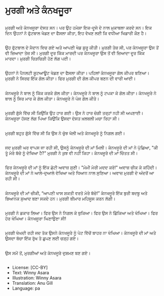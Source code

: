 # ਮੁਰਗੀ ਅਤੇ ਕੰਨਖਜੂਰਾ

##
ਮੁਰਗੀ ਅਤੇ ਕੰਨਖਜੂਰਾ ਦੋਸਤ ਸਨ। ਪਰ ਉਹ ਹਮੇਸ਼ਾ ਇਕ-ਦੂਜੇ ਦੇ ਨਾਲ ਮੁਕਾਬਲਾ ਕਰਦੇ ਸਨ। ਇਕ ਦਿਨ ਉਹਨਾਂ ਨੇ ਫੁੱਟਬਾਲ ਖੇਡਣ ਦਾ ਫੈਸਲਾ ਕੀਤਾ, ਇਹ ਵੇਖਣ ਲਈ ਕਿ ਵਧੀਆ ਖਿਡਾਰੀ ਕੌਣ ਹੈ।

##
ਉਹ ਫੁੱਟਬਾਲ ਦੇ ਮੈਦਾਨ ਵਿਚ ਗਏ ਅਤੇ ਆਪਣੀ ਖੇਡ ਸ਼ੁਰੂ ਕੀਤੀ। ਮੁਰਗੀ ਤੇਜ਼ ਸੀ, ਪਰ ਕੰਨਖਜੂਰਾ ਉਸ ਤੋਂ ਵੀ ਜ਼ਿਆਦਾ ਤੇਜ਼ ਸੀ। ਮੁਰਗੀ ਦੂਰ ਕਿੱਕ ਮਾਰਦੀ ਪਰ ਕੰਨਖਜੂਰਾ ਉਸ ਤੋਂ ਵੀ ਜ਼ਿਆਦਾ ਦੂਰ ਕਿੱਕ ਮਾਰਦਾ। ਮੁਰਗੀ ਚਿੜਚਿੜੀ ਹੋਣ ਲੱਗ ਪਈ।

##
ਉਹਨਾਂ ਨੇ ਪੈਨਲਟੀ ਸ਼ੂਟਆਊਟ ਖੇਡਣ ਦਾ ਫੈਸਲਾ ਕੀਤਾ। ਪਹਿਲਾਂ ਕੰਨਖਜੂਰਾ ਗੋਲ ਕੀਪਰ ਬਣਿਆ। ਮੁਰਗੀ ਨੇ ਸਿਰਫ ਇੱਕ ਗੋਲ ਕੀਤਾ। ਫਿਰ ਮੁਰਗੀ ਦੀ ਗੋਲ ਕੀਪਰ ਬਣਨ ਦੀ ਵਾਰੀ ਆਈ।

##
ਕੰਨਖਜੂਰੇ ਨੇ ਬਾਲ ਨੂੰ ਕਿੱਕ ਕਰਕੇ ਗੋਲ ਕੀਤਾ। ਕੰਨਖਜੂਰੇ ਨੇ ਬਾਲ ਨੂੰ ਟਪਕਾ ਕੇ ਗੋਲ ਕੀਤਾ। ਕੰਨਖਜੂਰੇ ਨੇ ਬਾਲ ਨੂੰ ਸਿਰ ਮਾਰ ਕੇ ਗੋਲ ਕੀਤਾ। ਕੰਨਖਜੂਰੇ ਨੇ ਪੰਜ ਗੋਲ ਕੀਤੇ।

##
ਮੁਰਗੀ ਗੁੱਸੇ ਵਿੱਚ ਸੀ ਕਿਉਂਕਿ ਉਹ ਹਾਰ ਗਈ। ਉਸ ਨੇ ਹਾਰ ਚੰਗੀ ਤਰ੍ਹਾਂ ਨਹੀ ਸੀ ਅਪਣਾਈ। ਕੰਨਖਜੂਰਾ ਹੱਸਣ ਲੱਗ ਪਿਆ ਕਿਉਂਕਿ ਉਸਦਾ ਦੋਸਤ ਖ਼ਲਬਲੀ ਮਚਾ ਰਿਹਾ ਸੀ।

##
ਮੁਰਗੀ ਬਹੁਤ ਗੁੱਸੇ ਵਿੱਚ ਸੀ ਕਿ ਉਸ ਨੇ ਚੁੰਝ ਖੋਲੀ ਅਤੇ ਕੰਨਖਜੂਰੇ ਨੂੰ ਨਿਗਲ ਗਈ।

##
ਜਦ ਮੁਰਗੀ ਘਰ ਵਾਪਸ ਜਾ ਰਹੀ ਸੀ, ਉਸਨੂੰ ਕੰਨਖਜੂਰੇ ਦੀ ਮਾਂ ਮਿਲੀ। ਕੰਨਖਜੂਰੇ ਦੀ ਮਾਂ ਨੇ ਪੁੱਛਿਆ, "ਕੀ ਤੂੰ ਮੇਰੇ ਬੱਚੇ ਨੂੰ ਦੇਖਿਆ ਹੈ?" ਮੁਰਗੀ ਨੇ ਕੁਝ ਵੀ ਨਹੀਂ ਕਿਹਾ। ਕੰਨਖਜੂਰੇ ਦੀ ਮਾਂ ਚਿੰਤਤ ਸੀ।

##
ਫਿਰ ਕੰਨਖਜੂਰੇ ਦੀ ਮਾਂ ਨੂੰ ਇੱਕ ਛੋਟੀ ਅਵਾਜ਼ ਸੁਣੀ। "ਮੰਮੀ ਮੇਰੀ ਮਦਦ ਕਰੋ!" ਅਵਾਜ਼ ਚੀਕ ਕੇ ਕਹਿੰਦੀ। ਕੰਨਖਜੂਰੇ ਦੀ ਮਾਂ ਨੇ ਆਲੇ-ਦੁਆਲੇ ਵੇਖਿਆ ਅਤੇ ਧਿਆਨ ਨਾਲ ਸੁਣਿਆ। ਅਵਾਜ਼ ਮੁਰਗੀ ਦੇ ਅੰਦਰੋਂ ਆ ਰਹੀ ਸੀ।

##
ਕੰਨਖਜੂਰੇ ਦੀ ਮਾਂ ਚੀਕੀ, “ਆਪਣੀ ਖਾਸ ਸ਼ਕਤੀ ਵਰਤੋ ਮੇਰੇ ਬੱਚੇ!” ਕੰਨਖਜੂਰੇ ਇੱਕ ਬੁਰੀ ਬਦਬੂ ਅਤੇ ਭਿਆਨਕ ਸੁਆਦ ਬਣਾ ਸਕਦੇ ਹਨ। ਮੁਰਗੀ ਬੀਮਾਰ ਮਹਿਸੂਸ ਕਰਨ ਲੱਗੀ।

##
ਮੁਰਗੀ ਨੇ ਡਕਾਰ ਲਿਆ। ਫਿਰ ਉਸ ਨੇ ਨਿਗਲ ਕੇ ਥੁਕਿਆ। ਫਿਰ ਉਸ ਨੇ ਛਿੱਕਿਆ ਅਤੇ ਖੰਘਿਆ। ਫਿਰ ਹੋਰ ਖੰਘਿਆ। ਕੰਨਖਜੂਰਾ ਘਿਣਾਉਣਾ ਸੀ!

##
ਮੁਰਗੀ ਖੰਘਦੀ ਰਹੀ ਜਦ ਤੱਕ ਉਸਨੇ ਕੰਨਖਜੂਰੇ ਨੂੰ ਪੇਟ ਵਿੱਚੋਂ ਬਾਹਰ ਨਾ ਖੰਘਿਆ। ਕੰਨਖਜੂਰੇ ਦੀ ਮਾਂ ਅਤੇ ਉਸਦਾ ਬੱਚਾ ਇੱਕ ਰੁੱਖ ਤੇ ਛੁਪਣ ਲਈ ਚੜ੍ਹ ਗਏ।

##
ਉਸ ਸਮੇਂ ਤੋਂ, ਮੁਰਗੀਆਂ ਅਤੇ ਕੰਨਖਜੂਰੇ ਦੁਸ਼ਮਣ ਬਣ ਗਏ।

##
* License: [CC-BY]
* Text: Winny Asara
* Illustration: Winny Asara
* Translation: Anu Gill
* Language: pa
